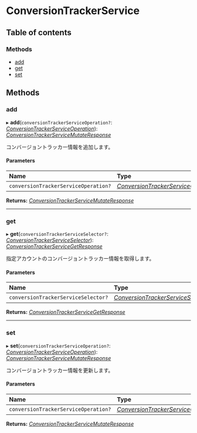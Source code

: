 # ConversionTrackerService


## Table of contents

### Methods

- [add](conversiontrackerservice.md#add)
- [get](conversiontrackerservice.md#get)
- [set](conversiontrackerservice.md#set)

## Methods

### add

▸ **add**(`conversionTrackerServiceOperation?`: [*ConversionTrackerServiceOperation*](../../data/display/conversiontrackerserviceoperation.md)): [*ConversionTrackerServiceMutateResponse*](../../data/display/conversiontrackerservicemutateresponse.md)

<div lang=\"ja\">コンバージョントラッカー情報を追加します。</div> 

#### Parameters

| Name | Type |
| :------ | :------ |
| `conversionTrackerServiceOperation?` | [*ConversionTrackerServiceOperation*](../../data/display/conversiontrackerserviceoperation.md) |

**Returns:** [*ConversionTrackerServiceMutateResponse*](../../data/display/conversiontrackerservicemutateresponse.md)

___

### get

▸ **get**(`conversionTrackerServiceSelector?`: [*ConversionTrackerServiceSelector*](../../data/display/conversiontrackerserviceselector.md)): [*ConversionTrackerServiceGetResponse*](../../data/display/conversiontrackerservicegetresponse.md)

<div lang=\"ja\">指定アカウントのコンバージョントラッカー情報を取得します。</div> 

#### Parameters

| Name | Type |
| :------ | :------ |
| `conversionTrackerServiceSelector?` | [*ConversionTrackerServiceSelector*](../../data/display/conversiontrackerserviceselector.md) |

**Returns:** [*ConversionTrackerServiceGetResponse*](../../data/display/conversiontrackerservicegetresponse.md)

___

### set

▸ **set**(`conversionTrackerServiceOperation?`: [*ConversionTrackerServiceOperation*](../../data/display/conversiontrackerserviceoperation.md)): [*ConversionTrackerServiceMutateResponse*](../../data/display/conversiontrackerservicemutateresponse.md)

<div lang=\"ja\">コンバージョントラッカー情報を更新します。</div> 

#### Parameters

| Name | Type |
| :------ | :------ |
| `conversionTrackerServiceOperation?` | [*ConversionTrackerServiceOperation*](../../data/display/conversiontrackerserviceoperation.md) |

**Returns:** [*ConversionTrackerServiceMutateResponse*](../../data/display/conversiontrackerservicemutateresponse.md)
